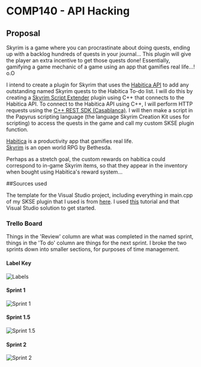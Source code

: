 # COMP140 - API Hacking

## Proposal

Skyrim is a game where you can procrastinate about doing quests, ending up with a backlog hundreds of quests in your journal... This plugin will give the player an extra incentive to get those quests done! Essentially, gamifying a game mechanic of a game using an app that gamifies real life...! o.O  

I intend to create a plugin for Skyrim that uses the [Habitica API](https://habitica.com/static/api) to add any outstanding named Skyrim quests to the Habitica To-do list. I will do this by creating a [Skyrim Script Extender](http://skse.silverlock.org/) plugin using C++ that connects to the Habitica API. To connect to the Habitica API using C++, I will perform HTTP requests using the [C++ REST SDK (Casablanca)](https://casablanca.codeplex.com/). I will then make a script in the Papyrus scripting language (the language Skyrim Creation Kit uses for scripting) to access the quests in the game and call my custom SKSE plugin function.

[Habitica](https://habitica.com) is a productivity app that gamifies real life.  
[Skyrim](http://www.elderscrolls.com/skyrim/) is an open world RPG by Bethesda.

Perhaps as a stretch goal, the custom rewards on habitica could correspond to in-game Skyrim items, so that they appear in the inventory when bought using Habitica's reward system...  


##Sources used

The template for the Visual Studio project, including everything in main.cpp of my SKSE plugin that I used is from [here](https://github.com/xanderdunn/skaar/releases/tag/plugin3). I used [this](https://github.com/xanderdunn/skaar/wiki/SKSE%3A-Getting-Started) tutorial and that Visual Studio solution to get started.




### Trello Board
Things in the 'Review' column are what was completed in the named sprint, things in the 'To do' column are things for the next sprint. I broke the two sprints down into smaller sections, for purposes of time management.
#### Label Key
![Labels]()

#### Sprint 1
![Sprint 1](https://github.com/NecroReindeer/comp140-api-hacking/blob/master/Trello/Sprint%201.png)

#### Sprint 1.5
![Sprint 1.5](https://github.com/NecroReindeer/comp140-api-hacking/blob/master/Trello/Sprint%201.5.png)


#### Sprint 2
![Sprint 2](https://github.com/NecroReindeer/comp140-api-hacking/blob/master/Trello/Sprint%202.png)
